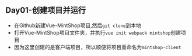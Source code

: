 ## Day01-创建项目并运行

- 在Github新建Vue-MintShop项目,然后`git clone`到本地
- 打开Vue-MintShop项目文件夹，并执行`vue init webpack mintshop`创建项目
- 因为这里创建的是客户端项目，所以顺便将项目重命名为`mintshop-client`

